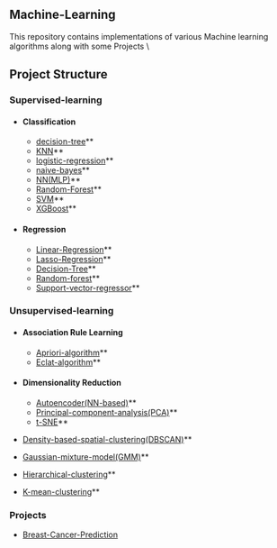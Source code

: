 ## Machine-Learning
This repository contains implementations of various Machine learning algorithms along with some Projects \

## Project Structure

### Supervised-learning
- #### Classification
    - [decision-tree](/supervised-learning/Classification/decision_tree.ipynb)**
    - [KNN](/supervised-learning/Classification/k-nearest_neighbors.ipynb)**
    - [logistic-regression](/supervised-learning/Classification/logistic_regression.ipynb)**
    - [naive-bayes](/supervised-learning/Classification/naive_bayes.ipynb)**
    - [NN(MLP)](/supervised-learning/Classification/NeuralNetwork(MLP).ipynb)**
    - [Random-Forest](/supervised-learning/Classification/random_forest.ipynb)**
    - [SVM](/supervised-learning/Classification/support_vector_machine.ipynb)**
    - [XGBoost](/supervised-learning/Classification/XGBoost.ipynb)**

- #### Regression
    - [Linear-Regression](/supervised-learning/regression/linear_regression.ipynb)**
    - [Lasso-Regression](/supervised-learning/regression/lasso_regression.ipynb)**
    - [Decision-Tree](/supervised-learning/regression/decision_tress_regressor.ipynb)**
    - [Random-forest](/supervised-learning/regression/random_forest_regressor.ipynb)**
    - [Support-vector-regressor](/supervised-learning/regression/support_vector_regression.ipynb)**

### Unsupervised-learning
- #### Association Rule Learning
    - [Apriori-algorithm](/unsupervised-learning/Association%20Rule%20Learning/Apriori_algorithm.ipynb)**
    - [Eclat-algorithm](/unsupervised-learning/Association%20Rule%20Learning/Eclat_algorithm.ipynb)**

- #### Dimensionality Reduction
    - [Autoencoder(NN-based)](/unsupervised-learning/Dimensionality%20reduction/Autoencoder(NN-Based).ipynb)**
    - [Principal-component-analysis(PCA)](/unsupervised-learning/Dimensionality%20reduction/Principal_component_analysis(PCA).ipynb)**
    - [t-SNE](/unsupervised-learning/Dimensionality%20reduction/t-SNE.ipynb)**

- [Density-based-spatial-clustering(DBSCAN)](/unsupervised-learning/Density_based_spatial_clustering(DBSCAN).ipynb)**
- [Gaussian-mixture-model(GMM)](/unsupervised-learning/Guassian_mixture_model(GMM).ipynb)**
- [Hierarchical-clustering](/unsupervised-learning/hierarchical_clustering.ipynb)**
- [K-mean-clustering](/unsupervised-learning/k-means_clustering.ipynb)**

### Projects
- [Breast-Cancer-Prediction](/Projects/breast%20cancer%20prediction/main.ipynb)
